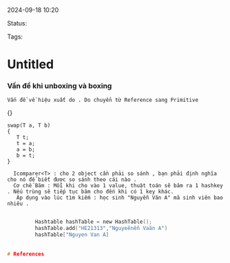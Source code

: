 
2024-09-18 10:20

Status:

Tags:


# Untitled

### Vấn đề khi unboxing và boxing
    Vấn đề về hiệu xuất do . Do chuyển từ Reference sang Primitive
{}

```Csharp
swap(T a, T b)
{
   T t;
   t = a;
   a = b;
   b = t;
}
```



      Icomparer<T> : cho 2 object cần phải so sánh , bạn phải định nghĩa cho nó để biết được so sánh theo cái nào .
      Cơ chế Băm : Mỗi khi cho vào 1 value, thuật toán sẽ băm ra 1 hashkey . Nếu trùng sẽ tiếp tục băm cho đến khi có 1 key khác.
       Áp dụng vào lúc tìm kiếm : học sinh "Nguyễn Văn A" mã sinh viên bao nhiêu .
       
```C shark

         Hashtable hashTable = new HashTable();
         hashTable.add("HE21313","Nguyeênễn Vaăn A")
         hashTable["Nguyen Van A]
         
 
# References





